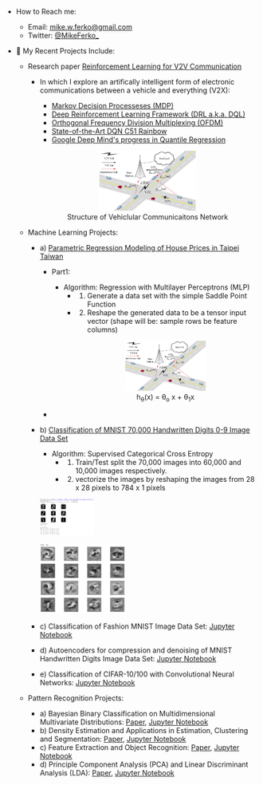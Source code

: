 - How to Reach me: 
  - Email: mike.w.ferko@gmail.com
  - Twitter: [@MikeFerko_](https://twitter.com/MikeFerko_)

- 💼 My Recent Projects Include: 

  - Research paper [Reinforcement Learning for V2V Communication](https://github.com/MikeFerko/Deep-Reinforcement-Learning-for-V2V-Communication)
 
    - In which I explore an artifically intelligent form of electronic communications between a vehicle and everything (V2X):
      - [Markov Decision Processeses (MDP)](https://youtu.be/9g32v7bK3Co)
      - [Deep Reinforcement Learning Framework (DRL a.k.a. DQL)](https://ieeexplore.ieee.org/document/8450518)
      - [Orthogonal Frequency Division Multiplexing (OFDM)](https://ieeexplore.ieee.org/document/8052521)
      - [State-of-the-Art DQN C51 Rainbow](https://arxiv.org/abs/1710.02298)
      - [Google Deep Mind's progress in Quantile Regression](https://ojs.aaai.org/index.php/AAAI/article/view/11791)
        
       <p align="center">
          <a href="https://github.com/MikeFerko/Deep-Reinforcement-Learning-for-V2V-Communication/blob/main/Distributed%20Deep%20Reinforcement%20Learning%20for%20V2V%20Communication.pdf">
             <img src="https://github.com/MikeFerko/MikeFerko/blob/main/images/structureOfVehiclularComunicationsNetwork.png"
             width="45%" height="45%">
          </a>
          <br> Structure of Vehiclular Communicaitons Network
       </p>

  - Machine Learning Projects:
    - a) [Parametric Regression Modeling of House Prices in Taipei Taiwan](https://github.com/MikeFerko/Taipei-Taiwan-Regression-Modeling-of-Housing-Prices)
      - Part1: 
        - Algorithm: Regression with Multilayer Perceptrons (MLP)
          - 1) Generate a data set with the simple Saddle Point Function
          - 2) Reshape the generated data to be a tensor input vector (shape will be: sample rows be feature columns)
            <p align="center">
              <a href="https://github.com/MikeFerko/Deep-Reinforcement-Learning-for-V2V-Communication/blob/main/Distributed%20Deep%20Reinforcement%20Learning%20for%20V2V%20Communication.pdf">
                 <img src="https://github.com/MikeFerko/MikeFerko/blob/main/images/structureOfVehiclularComunicationsNetwork.png"
                 width="45%" height="45%">
              </a>
              <br> h<sub>&theta;</sub>(x) = &theta;<sub>o</sub> x + &theta;<sub>1</sub>x 
            </p>
             
      - 

    - b) [Classification of MNIST 70,000 Handwritten Digits 0-9 Image Data Set](https://github.com/MikeFerko/Classification-of-Fashion-MNIST)
      - Algorithm: Supervised Categorical Cross Entropy
        - 1) Train/Test split the 70,000 images into 60,000 and 10,000 images respectively.
        - 2) vectorize the images by reshaping the images from 28 x 28 pixels to 784 x 1 pixels


      <p align="left">
  
        <img src="https://github.com/MikeFerko/MikeFerko/blob/main/images/encodingHandWrittenDigits.png" 
             title="Encoding Handwritten Digits Images as Binary "
             width="25%"
             height="25%" img/>
  
        <img src="https://github.com/MikeFerko/MikeFerko/blob/main/images/firstLayerWeightVisualization.png" 
                   width="40%"
                   height="40%" img/>
      </p>
      
    - c) Classification of Fashion MNIST Image Data Set: [Jupyter Notebook](https://github.com/MichaelFerko/Classification-of-Fashion-MNIST/blob/main/Lab%202%20Assignment%20Notebook.ipynb) 
      
   
    - d) Autoencoders for compression and denoising of MNIST Handwritten Digits Image Data Set: [Jupyter Notebook](https://github.com/MichaelFerko/Auto-encoders-Compression-Denoising-MNIST-Digits-0-9/blob/main/LAB3-Autoencoders_for_Compression_and_Denoising_final.ipynb) 
    - e) Classification of CIFAR-10/100 with Convolutional Neural Networks: [Jupyter Notebook](https://github.com/MichaelFerko/Classification-of-CIFAR-10-and-100-with-Convolutional-Neural-Networks/blob/main/Copy%20of%20LAB%204-Classification%20with%20CNN.ipynb)

  - Pattern Recognition Projects:
    - a) Bayesian Binary Classification on Multidimensional Multivariate Distributions: [Paper](https://github.com/MichaelFerko/Bayesian_Classification_on_parametric_distributions/blob/main/Bayesian_Classification_on_parametric_distributions.pdf), [Jupyter Notebook](https://github.com/MichaelFerko/Bayesian_Classification_on_parametric_distributions/blob/main/Bayesian_Classification_on_parametric_distributions.ipynb)
    - b) Density Estimation and Applications in Estimation, Clustering and Segmentation: [Paper](https://github.com/MichaelFerko/Density_Estimation_and_Basics_of_Segmentation/blob/main/Density%20Estimation%20and%20Basics%20of%20Segmentation%20by%20EM%20Method.pdf), [Jupyter Notebook](https://github.com/MichaelFerko/Density_Estimation_and_Basics_of_Segmentation/blob/main/Density%20Estimation%20and%20Applications%20in%20Estimation%2C%20Clustering%20%20and%20Segmentation.ipynb)
    - c) Feature Extraction and Object Recognition: [Paper](https://github.com/MichaelFerko/Feature_Extraction_and_Object_Recognition/blob/main/Feature%20Extraction%20and%20Object%20Recognition.pdf), [Jupyter Notebook](https://github.com/MichaelFerko/Feature_Extraction_and_Object_Recognition/blob/main/Feature_Extraction_and_Object_Recognition.ipynb)
    - d) Principle Component Analysis (PCA) and Linear Discriminant Analysis (LDA): [Paper](https://github.com/MichaelFerko/PCA_and_LDA/blob/main/Principal%20Component%20and%20Linear%20Discriminant%20Analyses.pdf), [Jupyter Notebook](https://github.com/MichaelFerko/PCA_and_LDA/blob/main/PCA_and_LDA.ipynb)
